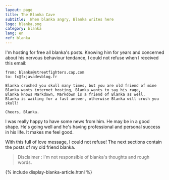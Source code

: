 ```yaml
---
layout: page
title: The Blanka Cave
subtitle:  When blanka angry, Blanka writes here
logo: blanka.png
category: blanka
lang: en
ref: blanka
---
```


<div class="intro" markdown='1'>

I'm hosting for free all blanka's posts. Knowing him for years and concerned about his nervous behaviour tendance, I could not refuse when I received this email:


```
from: blanka@streetfighters.cap.com
to: fx@fxjavadevblog.fr

Blanka crushed you skull many times, but you are old friend of mine
Blanka wants internet hosting, Blanka wants to say his rage,
Blanka knows Markdown, Markdown is a friend of Blanka as well,
Blanka is waiting for a fast answer, otherwise Blanka will crush you skull!

Cheers, Blanka.
```

I was really happy to have some news from him. He may be in a good shape. He's going well and he's having professional and personal success in his life. It makes me feel good.

With this full of love message, I could not refuse! The next sections contain the posts of my old friend blanka.

> Disclaimer : I'm not responsible of blanka's thoughts and rough words.

</div>

{% include display-blanka-article.html %}